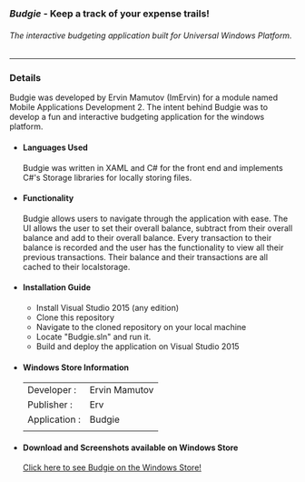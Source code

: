 ### *Budgie* - Keep a track of your expense trails!
###### The interactive budgeting application built for Universal Windows Platform.
<hr/>

### Details

  Budgie was developed by Ervin Mamutov (ImErvin) for a module named Mobile Applications Development 2.
  The intent behind Budgie was to develop a fun and interactive budgeting application for the windows platform.
* #### Languages Used
  
  Budgie was written in XAML and C# for the front end and implements C#'s Storage libraries for locally storing files.
* #### Functionality

  Budgie allows users to navigate through the application with ease. The UI allows the user to set their overall balance,
  subtract from their overall balance and add to their overall balance. Every transaction to their balance is recorded and
  the user has the functionality to view all their previous transactions.
  Their balance and their transactions are all cached to their localstorage.
* #### Installation Guide
  
  * Install Visual Studio 2015 (any edition)
  * Clone this repository
  * Navigate to the cloned repository on your local machine
  * Locate "Budgie.sln" and run it.
  * Build and deploy the application on Visual Studio 2015
* #### Windows Store Information
  
  |      |         |
  | ----------- |:------------- |
  | Developer :  | Ervin Mamutov |
  | Publisher : | Erv           | 
  | Application : | Budgie        |
  | | |
  
* #### Download and Screenshots available on Windows Store

  [Click here to see Budgie on the Windows Store!](https://www.microsoft.com/en-ie/store/p/budgie/9msn75kq3swv?rtc=1
)

